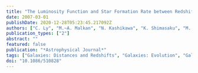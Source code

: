```yaml
---
title: "The Luminosity Function and Star Formation Rate between Redshifts of 0.07 and 1.47 for Narrowband Emitters in the Subaru Deep Field"
date: 2007-03-01
publishDate: 2020-12-28T05:23:45.217092Z
authors: ["C. Ly", "M.~A. Malkan", "N. Kashikawa", "K. Shimasaku", "M. Doi", "T. Nagao", "M. Iye", "T. Kodama", "T. Morokuma", "K. Motohara"]
publication_types: ["2"]
abstract: ""
featured: false
publication: "*Astrophysical Journal*"
tags: ["Galaxies: Distances and Redshifts", "Galaxies: Evolution", "Galaxies: Luminosity Function", "Mass Function", "Galaxies: Photometry"]
doi: "10.1086/510828"
---
```



